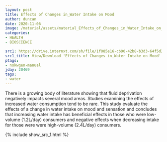 ```yaml
---
layout: post
title: Effects of Changes in_Water Intake on Mood
author: duncan
date: 2020-11-06
image: /material/assets/material_Effects_of_Changes_in_Water_Intake_on_Mood.png
categories:
- HEALTH
- BIOSCIENCE

src1: https://drive.internxt.com/sh/file/1f085e16-cb90-42b8-b3d3-64f5d263af52/225fa68ae8d2eb28e4592ffb6a1c5c368761c3a988577198750e9c8da85ceb5e
src1_title: View/Download 'Effects of Changes in_Water Intake on Mood' (7 pages)
ptags:
- nokwgen-manual
jday: 20469
tags:
- water
---
```


There is a growing body of literature showing that fluid deprivation negatively impacts several mood areas. Studies examining the effects of increased water consumption tend to be rare. This study evaluate the effects of a change in water intake on mood and sensation and concludes that increasing water intake has beneficial effects in those who were low-volume (1.2L/day) consumers and negative effects when decreasing intake for those were were high-volume (2.4L/day) consumers.

<!--more-->

{% include show_src_1.html %}

